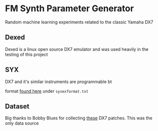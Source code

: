 # FM Synth Parameter Generator

Random machine learning experiments related to the classic Yamaha DX7

## Dexed

Dexed is a linux open source DX7 emulator and was used heavily in the testing of this project

## SYX

DX7 and it's similar instruments are programmable bt

format [found here](https://github.com/asb2m10/dexed/tree/master/Documentation
) under `sysexformat.txt`

## Dataset

Big thanks to Bobby Blues for collecting [these](http://bobbyblues.recup.ch/yamaha_dx7/dx7_patches.html) DX7 patches. This was the only data source



